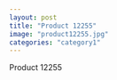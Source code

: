 ```yaml
---
layout: post
title: "Product 12255"
image: "product12255.jpg"
categories: "category1"
---
```

Product 12255
